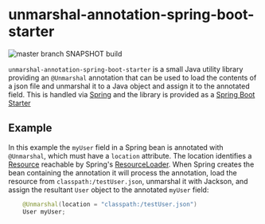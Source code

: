 # unmarshal-annotation-spring-boot-starter

![master branch SNAPSHOT build](https://github.com/jramsdale/unmarshal-annotation-spring-boot-starter/workflows/master%20branch%20SNAPSHOT%20build/badge.svg?branch=master)

`unmarshal-annotation-spring-boot-starter` is a small Java utility library providing an `@Unmarshal` annotation that can be used to load the contents of a json file and unmarshal it to a Java object and assign it to the annotated field. This is handled via [Spring](https://spring.io/) and the library is provided as a [Spring Boot Starter](https://docs.spring.io/spring-boot/docs/current/reference/htmlsingle/#boot-features-developing-auto-configuration)

## Example

In this example the `myUser` field in a Spring bean is annotated with `@Unmarshal`, which must have a `location` attribute. The location identifies a [Resource](https://docs.spring.io/spring-framework/docs/current/javadoc-api/org/springframework/core/io/Resource.html) reachable by Spring's [ResourceLoader](https://docs.spring.io/spring-framework/docs/current/javadoc-api/org/springframework/core/io/ResourceLoader.html). When Spring creates the bean containing the annotation it will process the annotation, load the resource from `classpath:/testUser.json`, unmarshal it with Jackson, and assign the resultant `User` object to the annotated `myUser` field:

```java
    @Unmarshal(location = "classpath:/testUser.json")
    User myUser;
```
